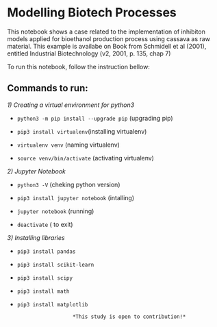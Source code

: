 # Modelling Biotech Processes
This notebook shows a case related to the implementation of inhibiton models applied for bioethanol production process using cassava as raw material.
This example is availabe on Book from Schmidell et al (2001), entitled Industrial Biotechnology  (v2, 2001, p. 135, chap 7)

To run this notebook, follow the instruction bellow:

## Commands to run:

*1) Creating a virtual environment for python3*

- `python3 -m pip install --upgrade pip` (upgrading pip)

- `pip3 install virtualenv`(installing virtualenv)

- `virtualenv venv` (naming virtualenv)

- `source venv/bin/activate` (activating virtualenv)

*2) Jupyter Notebook*

- `python3 -V` (cheking python version)

- `pip3 install jupyter notebook` (intalling)

- `jupyter notebook` (running)

- `deactivate` ( to exit)

*3) Installing libraries* 

- `pip3 install pandas`

- `pip3 install scikit-learn`

- `pip3 install scipy`

- `pip3 install math`

- `pip3 install matplotlib`





						*This study is open to contribution!*

